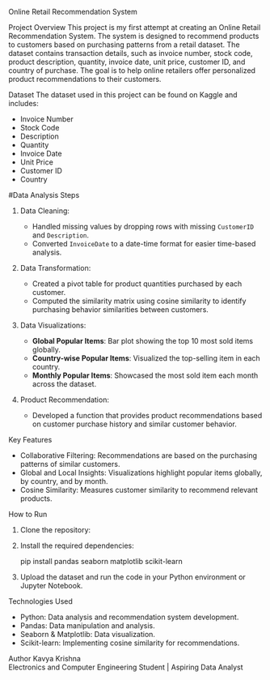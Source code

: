 Online Retail Recommendation System

 Project Overview
This project is my first attempt at creating an Online Retail Recommendation System. The system is designed to recommend products to customers based on purchasing patterns from a retail dataset. The dataset contains transaction details, such as invoice number, stock code, product description, quantity, invoice date, unit price, customer ID, and country of purchase. The goal is to help online retailers offer personalized product recommendations to their customers.

Dataset
The dataset used in this project can be found on Kaggle and includes:

   - Invoice Number
   - Stock Code
   - Description
   - Quantity
   - Invoice Date
   - Unit Price
   - Customer ID
   - Country

#Data Analysis Steps
1. Data Cleaning:
   - Handled missing values by dropping rows with missing `CustomerID` and `Description`.
   - Converted `InvoiceDate` to a date-time format for easier time-based analysis.

2. Data Transformation:
   - Created a pivot table for product quantities purchased by each customer.
   - Computed the similarity matrix using cosine similarity to identify purchasing behavior similarities between customers.

3. Data Visualizations:
   - **Global Popular Items**: Bar plot showing the top 10 most sold items globally.
   - **Country-wise Popular Items**: Visualized the top-selling item in each country.
   - **Monthly Popular Items**: Showcased the most sold item each month across the dataset.

4. Product Recommendation:
   - Developed a function that provides product recommendations based on customer purchase history and similar customer behavior.

Key Features
- Collaborative Filtering: Recommendations are based on the purchasing patterns of similar customers.
- Global and Local Insights: Visualizations highlight popular items globally, by country, and by month.
- Cosine Similarity: Measures customer similarity to recommend relevant products.

How to Run
1. Clone the repository:
  
2. Install the required dependencies:
   
   pip install pandas seaborn matplotlib scikit-learn
   
3. Upload the dataset and run the code in your Python environment or Jupyter Notebook.

 Technologies Used
- Python: Data analysis and recommendation system development.
- Pandas: Data manipulation and analysis.
- Seaborn & Matplotlib: Data visualization.
- Scikit-learn: Implementing cosine similarity for recommendations.


Author
Kavya Krishna  
Electronics and Computer Engineering Student | Aspiring Data Analyst
